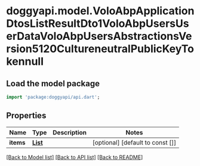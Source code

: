# doggyapi.model.VoloAbpApplicationDtosListResultDto1VoloAbpUsersUserDataVoloAbpUsersAbstractionsVersion5120CultureneutralPublicKeyTokennull

## Load the model package
```dart
import 'package:doggyapi/api.dart';
```

## Properties
Name | Type | Description | Notes
------------ | ------------- | ------------- | -------------
**items** | [**List<VoloAbpUsersUserData>**](VoloAbpUsersUserData.md) |  | [optional] [default to const []]

[[Back to Model list]](../README.md#documentation-for-models) [[Back to API list]](../README.md#documentation-for-api-endpoints) [[Back to README]](../README.md)


